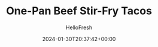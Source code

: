 ---
draft: true # Use this only for setting draft status
hidden: false # Use this to hide unwanted recipes
slug: # <post-title>
title: 'One-Pan Beef Stir-Fry Tacos'
description: "We’re always up for a sweet and savory dinner pairing, and these tacos are just that. Ground pork and green pepper are cooked in a sweet soy glaze until sticky and tender. They’re stuffed into steamy tortillas, along with a tangy, cilantro-flecked cabbage slaw. Of course, we’d never skip out on taco toppings, and these ones don’t disappoint: There’s creamy, spicy Sriracha mayo and crispy fried onions. It’s all ready in just 15 minutes—life is sweet (and savory), friends."
image: https://img.hellofresh.com/f_auto,fl_lossy,q_auto,w_1200/hellofresh_s3/image/63fe1dc0db3e040149089835-f6138b25.jpg
date: 2024-01-30T20:37:42+00:00
author: HelloFresh

tags: ['Easy Prep & Clean', 'Quick']
categories: "main course"
cuisines: "Asian"
allergens: ['Sesame', 'Soy', 'Wheat', 'Eggs']

calories: 1010
preptime: ['15 minutes', '5 minutes']
cooktime: # 180 = 3 Hours | In minutes
totaltime: PT15M
servings: 2

links:
  - description: "We’re always up for a sweet and savory dinner pairing, and these tacos are just that. Ground pork and green pepper are cooked in a sweet soy glaze until sticky and tender. They’re stuffed into steamy tortillas, along with a tangy, cilantro-flecked cabbage slaw. Of course, we’d never skip out on taco toppings, and these ones don’t disappoint: There’s creamy, spicy Sriracha mayo and crispy fried onions. It’s all ready in just 15 minutes—life is sweet (and savory), friends."
    website: https://www.hellofresh.com/recipes/one-pan-beef-stir-fry-tacos-65b17656f8a95d57289928cd
    image: https://img.hellofresh.com/f_auto,fl_lossy,q_auto,w_1200/hellofresh_s3/image/63fe1dc0db3e040149089835-f6138b25.jpg
 
weight: # 1 | You can add weight to some posts to override the default sorting (date descending)

comments: false # Keep False

ingredients: ['¼ ounce Cilantro', '4 ounce Coleslaw Mix', '5 teaspoon Rice Wine Vinegar', '1 unit Long Green Pepper', '10 ounce Ground Beef', '4 tablespoon Sweet Soy Glaze', '2 tablespoon Mayonnaise', '1 teaspoon Sriracha', '6 unit Flour Tortillas', '1 unit Crispy Fried Onions', ' Salt', ' Pepper', '1 teaspoon Sugar', '1 teaspoon Cooking Oil']

instructionTitles: ['Prep & Make Slaw', 'Cook Pepper & Pork', 'Mix Mayo & Warm Tortillas', 'Serve']
instructions: ['• Wash and dry produce. • Roughly chop cilantro. Halve, core, and thinly slice green pepper. • In a medium bowl, toss together coleslaw mix, half the vinegar (all for 4 servings), half the cilantro, 1 tsp sugar (2 tsp for 4), and a pinch of salt until thoroughly combined.', '• Heat a drizzle of oil in a large pan over medium-high heat. Add green pepper and cook until slightly softened, 2-3 minutes. • Add pork* and season with salt and pepper. Cook, breaking up meat into pieces, until browned and cooked through, 4-6 minutes. • Stir in sweet soy glaze; cook until everything is coated and glaze has thickened, 1-2 minutes. Remove pan from heat. Swap in beef for pork.', '• Meanwhile, in a small bowl, combine mayonnaise with Sriracha to taste. Season with salt and pepper. • Wrap tortillas in damp paper towels and microwave until warm and pliable, 30 seconds.', '• Divide tortillas between plates and fill with pork mixture and slaw (draining first). Top with Sriracha mayo, crispy fried onions, and remaining cilantro. Serve. Ground Beef is fully cooked when internal temperature reaches 160°.']
---